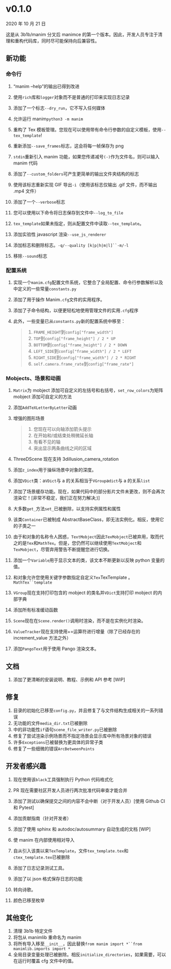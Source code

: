 # v0.1.0


2020 年 10 月 21 日

这是从 3b1b/manim 分叉后 manimce 的第一个版本。因此，开发人员专注于清理和重构代码库，同时尽可能保持向后兼容性。

## 新功能

### 命令行

1.  “manim –help”的输出已得到改进
2.  使用`rich`库和`logger`对象而不是普通的打印来实现日志记录
3.  添加了一个标志`--dry_run`，它不写入任何媒体
4.  允许运行 manim`python3 -m manim`
5.  重构了 Tex 模板管理。您现在可以使用带有命令行参数的自定义模板，使用`--tex_template`!
6.  重新添加`--save_frames`标志，这会将每一帧保存为 png
7.  `stdin`重新引入 manim 功能，如果您传递减号`(-)`作为文件名，则可以输入 manim 代码
8.  添加了`--custom_folders`可产生更简单的输出文件夹结构的标志
9.  使用该标志重新实现 GIF 导出`-i`（使用该标志仅输出 .gif 文件，而不输出 .mp4 文件）
10. 添加了一个`--verbose`标志

11. 您可以使用以下命令将日志保存到文件中`--log_to_file`

12. `tex_template`如果未指定，则从配置文件中读取`--tex_template`。

13. 添加实验性 javascript 渲染`--use_js_renderer`

14. 添加标志和删除标志。` -q/--quality [k|p|h|m|l]``-m/-l `

15. 移除`--sound`标志

### 配置系统

1.  实现一个`manim.cfg`配置文件系统，它整合了全局配置、命令行参数解析以及中定义的一些常量`constants.py`
2.  添加了用于操作 Manim`.cfg`文件的实用程序。
3.  添加了子命令结构，以便更轻松地使用管理文件的实用`.cfg`程序
4.  此外，一些变量已从`constants.py`新的配置系统中移至：

    > 1.  `FRAME_HEIGHT`到`config["frame_width"]`
    > 2.  `TOP`到`config["frame_height"] / 2 * UP`
    > 3.  `BOTTOM`到`config["frame_height"] / 2 * DOWN`
    > 4.  `LEFT_SIDE`到`config["frame_width"] / 2 * LEFT`
    > 5.  `RIGHT_SIDE`到`config["frame_width"] / 2 * RIGHT`
    > 6.  `self.camera.frame_rate`到`config["frame_rate"]`

### Mobjects、场景和动画

1.  `Matrix`为 mobject 添加可自定义的左括号和右括号，`set_row_colors`为矩阵 mobject 添加可自定义的方法
2.  添加`AddTeXLetterByLetter`动画
3.  增强的图形场景

    > 1.  您现在可以向轴添加箭头提示
    > 2.  在开始和/或结束处稍微延长轴
    > 3.  有看不见的轴
    > 4.  突出显示两条曲线之间的区域

4.  ThreeDScene 现在支持 3dillusion_camera_rotation
5.  添加`z_index`用于操纵场景中对象的深度。
6.  添加`VDict`类：a`VDict`与 a 的关系相当于`VGroup`a`dict`与 a 的关系`list`
7.  添加了场景缓存功能。现在，如果代码中的部分影片文件未更改，则不会再次渲染它！\[非常不稳定，我们正在努力解决;)\]
8.  大多数`get_`方法`set_`已被删除，以支持实例属性和属性
9.  该类`Container`已被制成 AbstractBaseClass，即无法实例化。相反，使用它的子类之一
10. 由于和对象的名称令人困惑，`TextMobject`因此`TexMobject`已被弃用，取而代之的是`Tex`和`MathTex`。但是，您仍然可以继续使用`TextMobject`和`TexMobject`，尽管弃用警告不断提醒您进行切换。

11. 添加一个`Variable`用于显示文本的类，该文本不断更新以反映 python 变量的值。

12. 和对象允许您使用关键字参数指定自定义`Tex`TexTemplate 。` MathTex``template `

13. `VGroup`现在支持打印包含的 mobject 的类名并`VDict`支持打印 mobject 的内部字典

14. 添加所有标准缓动函数

15. `Scene`现在在`Scene.render()`调用时渲染，而不是在实例化时渲染。

16. `ValueTracker`现在支持使用+=运算符进行增量（除了已经存在的 increment_value 方法之外）

17. 添加`PangoText`用于使用 Pango 渲染文本。

## 文档
1.  添加了更清晰的安装说明、教程、示例和 API 参考 \[WIP\]

## 修复

1.  目录的初始化已移至`config.py`，并且修复了与文件结构生成相关的一系列错误
2.  无功能的文件`media_dir.txt`已被删除
3.  中的非功能性`if`语句`scene_file_writer.py`已被删除
4.  修复了尝试渲染示例场景而不指定场景会显示库中所有场景对象的错误
5.  许多`Exceptions`已被替换为更具体的异常子类
6.  修复了一些细微的错误`ArcBetweenPoints`

## 开发者感兴趣

1.  现在使用该`black`工具强制执行 Python 代码格式化
2.  PR 现在需要社区开发人员进行两次批准代码审查才能合并
3.  添加了测试以确保提交之间的内容不会中断（对于开发人员）\[使用 Github CI 和 Pytest\]
4.  添加贡献指南（针对开发者）
5.  添加了使用 sphinx 和 autodoc/autosummary 自动生成的文档 \[WIP\]
6.  使 manim 在内部使用相对导入
7.  自从引入该类以来`TexTemplate`，文件`tex_template.tex`和`ctex_template.tex`已被删除
8.  添加了日志记录测试工具。
9.  添加了以 json 格式保存日志的功能
10. 转向诗歌。

11. 颜色已移至枚举

## 其他变化
1.  清理 3b1b 特定文件
2.  将包从 manimlib 重命名为 manim
3.  将所有导入移至`__init__`，因此替换` from manim import *``from manimlib.imports import * `
4.  全局目录变量处理已被删除。相反`initialize_directories`，如果需要，可以在运行时覆盖 cfg 文件中的值。
